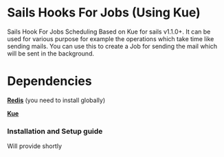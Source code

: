 # Sails Hooks For Jobs (Using Kue)
Sails Hook For Jobs Scheduling Based on Kue for sails v1.1.0+. It can be used for various purpose for example the operations which take time like sending mails. You can use this to create a Job for sending the mail which will be sent in the background.

# Dependencies
[**Redis**](https://redis.io/) (you need to install globally)

[**Kue**](https://automattic.github.io/kue/)

### Installation and Setup guide
Will provide shortly
